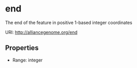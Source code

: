 # end

The end of the feature in positive 1-based integer coordinates

URI: http://alliancegenome.org/end



<!-- no inheritance hierarchy -->


## Properties

 * Range: integer


